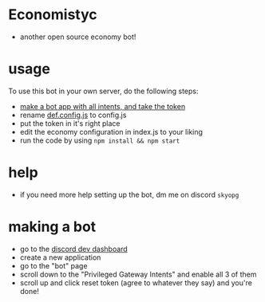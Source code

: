 # Economistyc
- another open source economy bot!
# usage
To use this bot in your own server, do the following steps:
- [make a bot app with all intents, and take the token](#making-a-bot)
- rename [def.config.js](src/structs/def.config.js) to config.js
- put the token in it's right place
- edit the economy configuration in index.js to your liking
- run the code by using `npm install && npm start`
# help
- if you need more help setting up the bot, dm me on discord `skyopg`
# making a bot
- go to the [discord dev dashboard](https://discord.com/developers/applications)
- create a new application
- go to the "bot" page
- scroll down to the "Privileged Gateway Intents" and enable all 3 of them
- scroll up and click reset token (agree to whatever they say)
and you're done!